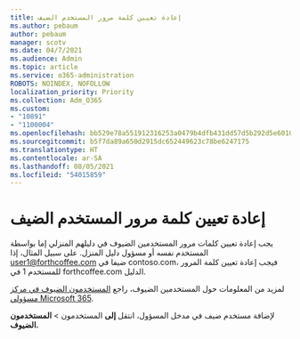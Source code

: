 ```yaml
---
title: إعادة تعيين كلمة مرور المستخدم الضيف
ms.author: pebaum
author: pebaum
manager: scotv
ms.date: 04/7/2021
ms.audience: Admin
ms.topic: article
ms.service: o365-administration
ROBOTS: NOINDEX, NOFOLLOW
localization_priority: Priority
ms.collection: Adm_O365
ms.custom:
- "10891"
- "1100004"
ms.openlocfilehash: bb529e78a551912316253a0479b4dfb431dd57d5b292d5e60103a32a6a9959fa
ms.sourcegitcommit: b5f7da89a650d2915dc652449623c78be6247175
ms.translationtype: HT
ms.contentlocale: ar-SA
ms.lasthandoff: 08/05/2021
ms.locfileid: "54015859"
---
```

# <a name="guest-user-password-reset"></a>إعادة تعيين كلمة مرور المستخدم الضيف

يجب إعادة تعيين كلمات مرور المستخدمين الضيوف في دليلهم المنزلي إما بواسطة المستخدم نفسه أو مسؤول دليل المنزل. على سبيل المثال، إذا user1@forthcoffee.com ضيفا في contoso.com، فيجب إعادة تعيين كلمة المرور للمستخدم 1 في forthcoffee.com الدليل.

لمزيد من المعلومات حول المستخدمين الضيوف، راجع [المستخدمون الضيوف في مركز مسؤولي Microsoft 365](https://docs.microsoft.com/microsoft-365/admin/add-users/about-guest-users).

لإضافة مستخدم ضيف في مدخل المسؤول، انتقل **إلى** المستخدمون  >  **المستخدمون الضيوف.**